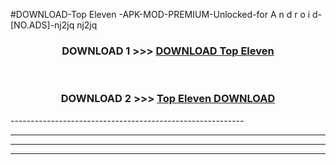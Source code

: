 #DOWNLOAD-Top Eleven -APK-MOD-PREMIUM-Unlocked-for A n d r o i d-[NO.ADS]-nj2jq nj2jq 



<div align="center">

<h3>DOWNLOAD 1 >>> <a href="https://getmod2.web.app/?judul=Top Eleven ">DOWNLOAD Top Eleven </a></h3><br>

<h3>DOWNLOAD 2 >>> <a href="https://getmod2.web.app/?judul=Top Eleven ">Top Eleven  DOWNLOAD </a></h3>

</div>
----------------------------------------------------------

----------------------------------------------------------

----------------------------------------------------------

----------------------------------------------------------




